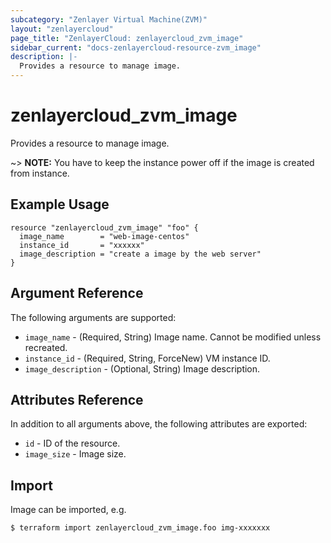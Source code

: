 ```yaml
---
subcategory: "Zenlayer Virtual Machine(ZVM)"
layout: "zenlayercloud"
page_title: "ZenlayerCloud: zenlayercloud_zvm_image"
sidebar_current: "docs-zenlayercloud-resource-zvm_image"
description: |-
  Provides a resource to manage image.
---
```


# zenlayercloud_zvm_image

Provides a resource to manage image.

~> **NOTE:** You have to keep the instance power off if the image is created from instance.

## Example Usage

```hcl
resource "zenlayercloud_zvm_image" "foo" {
  image_name        = "web-image-centos"
  instance_id       = "xxxxxx"
  image_description = "create a image by the web server"
}
```

## Argument Reference

The following arguments are supported:

* `image_name` - (Required, String) Image name. Cannot be modified unless recreated.
* `instance_id` - (Required, String, ForceNew) VM instance ID.
* `image_description` - (Optional, String) Image description.

## Attributes Reference

In addition to all arguments above, the following attributes are exported:

* `id` - ID of the resource.
* `image_size` - Image size.


## Import

Image can be imported, e.g.

```
$ terraform import zenlayercloud_zvm_image.foo img-xxxxxxx
```

